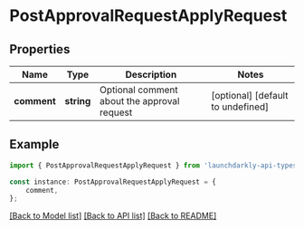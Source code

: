 # PostApprovalRequestApplyRequest


## Properties

Name | Type | Description | Notes
------------ | ------------- | ------------- | -------------
**comment** | **string** | Optional comment about the approval request | [optional] [default to undefined]

## Example

```typescript
import { PostApprovalRequestApplyRequest } from 'launchdarkly-api-typescript';

const instance: PostApprovalRequestApplyRequest = {
    comment,
};
```

[[Back to Model list]](../README.md#documentation-for-models) [[Back to API list]](../README.md#documentation-for-api-endpoints) [[Back to README]](../README.md)
